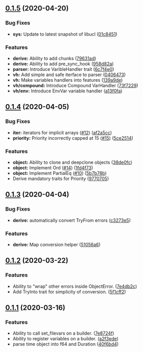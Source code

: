 ## [0.1.5](https://github.com/andoriyu/uclicious/compare/v0.1.4...v0.1.5) (2020-04-20)


### Bug Fixes

* **sys:** Update to latest snapshot of libucl ([01c8451](https://github.com/andoriyu/uclicious/commit/01c8451))


### Features

* **derive:** Ability to add chunks ([79631ad](https://github.com/andoriyu/uclicious/commit/79631ad))
* **derive:** Ability to add pre_sync_hook ([958d82a](https://github.com/andoriyu/uclicious/commit/958d82a))
* **parser:** Introduce VaribleHandler trait ([6c7f4e0](https://github.com/andoriyu/uclicious/commit/6c7f4e0))
* **vh:** Add simple and safe iterface to parser ([0406473](https://github.com/andoriyu/uclicious/commit/0406473))
* **vh:** Make variables handlers into features ([139a9de](https://github.com/andoriyu/uclicious/commit/139a9de))
* **vh/compound:** Introduce Compound VarHandler ([73f7229](https://github.com/andoriyu/uclicious/commit/73f7229))
* **vh/env:** Introduce EnvVar variable handler ([a13f0fa](https://github.com/andoriyu/uclicious/commit/a13f0fa))



## [0.1.4](https://github.com/andoriyu/uclicious/compare/v0.1.3...v0.1.4) (2020-04-05)


### Bug Fixes

* **iter:** iterators for implicit arrays ([#12](https://github.com/andoriyu/uclicious/issues/12)) ([af2a5cc](https://github.com/andoriyu/uclicious/commit/af2a5cc))
* **priority:** Priority incorrectly capped at 15 ([#15](https://github.com/andoriyu/uclicious/issues/15)) ([5ce2514](https://github.com/andoriyu/uclicious/commit/5ce2514))


### Features

* **object:** Ability to clone and deepclone objects ([38de0fc](https://github.com/andoriyu/uclicious/commit/38de0fc))
* **object:** Implement Ord ([#14](https://github.com/andoriyu/uclicious/issues/14)) ([1fd4f73](https://github.com/andoriyu/uclicious/commit/1fd4f73))
* **object:** Implement PartialEq ([#10](https://github.com/andoriyu/uclicious/issues/10)) ([5b7b78b](https://github.com/andoriyu/uclicious/commit/5b7b78b))
* Derive mandatory traits for Priority ([9770705](https://github.com/andoriyu/uclicious/commit/9770705))



## [0.1.3](https://github.com/andoriyu/uclicious/compare/0.1.2...v0.1.3) (2020-04-04)


### Bug Fixes

* **derive:** automatically convert TryFrom errors ([c3273e5](https://github.com/andoriyu/uclicious/commit/c3273e5))


### Features

* **derive:** Map conversion helper ([51056a6](https://github.com/andoriyu/uclicious/commit/51056a6))



## [0.1.2](https://github.com/andoriyu/uclicious/compare/0.1.1...0.1.2) (2020-03-22)


### Features

* Ability to "wrap" other errors inside ObjectError. ([7e4db2c](https://github.com/andoriyu/uclicious/commit/7e4db2c))
* Add TryInto trait for simplicity of conversion. ([5f1cff2](https://github.com/andoriyu/uclicious/commit/5f1cff2))



## [0.1.1](https://github.com/andoriyu/uclicious/compare/40f6bd4...0.1.1) (2020-03-16)


### Features

* Ability to call set_filevars on a builder. ([7e8724f](https://github.com/andoriyu/uclicious/commit/7e8724f))
* Ability to register variables on a builder. ([a2f3ede](https://github.com/andoriyu/uclicious/commit/a2f3ede))
* parse time object into f64 and Duration ([40f6bd4](https://github.com/andoriyu/uclicious/commit/40f6bd4))



